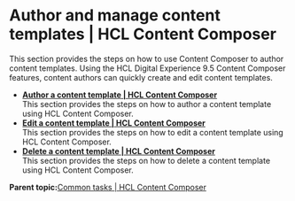 # Author and manage content templates \| HCL Content Composer

This section provides the steps on how to use Content Composer to author content templates. Using the HCL Digital Experience 9.5 Content Composer features, content authors can quickly create and edit content templates.

-   **[Author a content template \| HCL Content Composer](../content_composer/author_content_templates.md)**  
This section provides the steps on how to author a content template using HCL Content Composer.
-   **[Edit a content template \| HCL Content Composer](../content_composer/edit_a_content_template.md)**  
This section provides the steps on how to edit a content template using HCL Content Composer.
-   **[Delete a content template \| HCL Content Composer](../content_composer/delete_a_content_template.md)**  
This section provides the steps on how to delete a content template using HCL Content Composer.

**Parent topic:**[Common tasks \| HCL Content Composer](../content_composer/Content_Comp_common_tasks.md)

